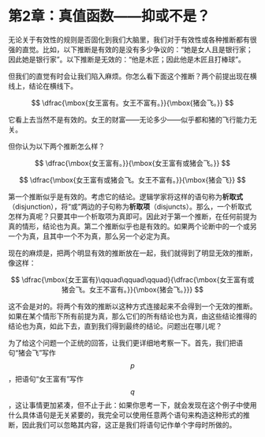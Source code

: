# 第2章：真值函数——抑或不是？

无论关于有效性的规则是否固化到我们大脑里，我们对于有效性或各种推断都有很强的直觉。比如，以下推断是有效的是没有多少争议的：“她是女人且是银行家；因此她是银行家”。以下推断是无效的：“他是木匠；因此他是木匠且打棒球”。

但我们的直觉有时会让我们陷入麻烦。你怎么看下面这个推断？两个前提出现在横线上，结论在横线下。


$$
\dfrac{\mbox{女王富有。女王不富有。}}{\mbox{猪会飞。}}
$$


它看上去当然不是有效的。女王的财富——无论多少——似乎都和猪的飞行能力无关。

但你认为以下两个推断怎么样？


$$
\dfrac{\mbox{女王富有。}}{\mbox{女王富有或猪会飞。}}
$$



$$
\dfrac{\mbox{女王富有或猪会飞。女王不富有。}}{\mbox{猪会飞}}
$$


第一个推断似乎是有效的。考虑它的结论。逻辑学家将这样的语句称为**析取式**（disjunction），将“或”两边的子句称为**析取项**（disjuncts）。那么，一个析取式怎样为真呢？只要其中一个析取项为真即可。因此对于第一个推断，在任何前提为真的情形，结论也为真。第二个推断似乎也是有效的。如果两个论断中的一个或另一个为真，且其中一个不为真，那么另一个必定为真。

现在的麻烦是，把两个明显有效的推断放在一起，我们就得到了明显无效的推断，像这样：


$$
\dfrac{\mbox{女王富有}\qquad\qquad\qquad}{\dfrac{\mbox{女王富有或猪会飞。女王不富有。}}{\mbox{猪会飞。}}}
$$


这不会是对的。将两个有效的推断以这种方式连接起来不会得到一个无效的推断。如果在某个情形下所有前提为真，那么它们的所有结论也为真，由这些结论推得的结论也为真，如此下去，直到我们得到最终的结论。问题出在哪儿呢？

为了给这个问题一个正统的回答，让我们更详细地考察一下。首先，我们把语句“猪会飞”写作 $$p$$，把语句“女王富有”写作 $$q$$，这让事情更加紧凑，但不止于此：如果你思考一下，就会发现在这个例子中使用什么具体语句是无关紧要的，我完全可以使用任意两个语句来构造这种形式的推断，因此我们可以忽略其内容，这正是我们将语句记作单个字母时所做的。

